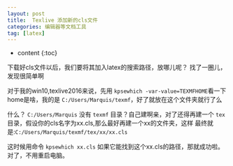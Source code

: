 ```yaml
---
layout: post
title:  Texlive 添加新的cls文件
categories: 编辑器等文档工具
tag: [latex]
---
```





* content
{:toc}

下载好cls文件以后，我们要将其加入latex的搜索路径，放哪儿呢？
找了一圈儿，发现很简单啊

对于我的win10,texlive2016来说，先用 `kpsewhich -var-value=TEXMFHOME`看一下home是啥，我的是 `C:/Users/Marquis/texmf`，好了就放在这个文件夹就行了么

什么？ `C:/Users/Marquis` 没有 `texmf` 目录？自己建啊亲，对了还得再建一个 `tex` 目录，假设你的cls名字为xx.cls,那么最好再建一个xx的文件夹，这样
最终就是:`C:/Users/Marquis/texmf/tex/xx/xx.cls`

这时候用命令 `kpsewhich xx.cls` 如果它能找到这个xx.cls的路径，那就成功啦。
对了，不用重启电脑。